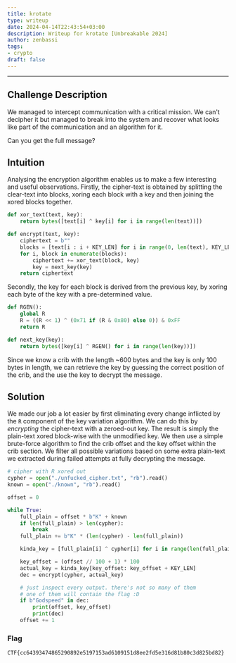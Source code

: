 ```yaml
---
title: krotate
type: writeup
date: 2024-04-14T22:43:54+03:00
description: Writeup for krotate [Unbreakable 2024]
author: zenbassi
tags:
- crypto
draft: false
---
```

___

## Challenge Description

We managed to intercept communication with a critical mission. We can't decipher
it but managed to break into the system and recover what looks like part of the
communication and an algorithm for it.

Can you get the full message?

## Intuition

Analysing the encryption algorithm enables us to make a few interesting and useful
observations. Firstly, the cipher-text is obtained by splitting the clear-text into
blocks, xoring each block with a key and then joining the xored blocks together.

```python
def xor_text(text, key):
    return bytes([text[i] ^ key[i] for i in range(len(text))])

def encrypt(text, key):
    ciphertext = b""
    blocks = [text[i : i + KEY_LEN] for i in range(0, len(text), KEY_LEN)]
    for i, block in enumerate(blocks):
        ciphertext += xor_text(block, key)
        key = next_key(key)
    return ciphertext
```

Secondly, the key for each block is derived from the previous key, by xoring each
byte of the key with a pre-determined value.


```python
def RGEN():
    global R
    R = ((R << 1) ^ (0x71 if (R & 0x80) else 0)) & 0xFF
    return R

def next_key(key):
    return bytes([key[i] ^ RGEN() for i in range(len(key))])
```

Since we know a crib with the length ~600 bytes and the key is only 100 bytes in length,
we can retrieve the key by guessing the correct position of the crib, and the use the key
to decrypt the message.

## Solution

We made our job a lot easier by first eliminating every change inflicted by the `R` component
of the key variation algorithm. We can do this by _encrypting_ the cipher-text with a zeroed-out
key. The result is simply the plain-text xored block-wise with the unmodified key. We then
use a simple brute-force algorithm to find the crib offset and the key offset within the crib
section. We filter all possible variations based on some extra plain-text we extracted during
failed attempts at fully decrypting the message.

```python
# cipher with R xored out
cypher = open("./unfucked_cipher.txt", "rb").read()
known = open("./known", "rb").read()

offset = 0

while True:
    full_plain = offset * b"K" + known
    if len(full_plain) > len(cypher):
        break
    full_plain += b"K" * (len(cypher) - len(full_plain))

    kinda_key = [full_plain[i] ^ cypher[i] for i in range(len(full_plain))]

    key_offset = (offset // 100 + 1) * 100
    actual_key = kinda_key[key_offset: key_offset + KEY_LEN]
    dec = encrypt(cypher, actual_key)

    # just inspect every output. there's not so many of them
    # one of them will contain the flag :D
    if b"Godspeed" in dec:
        print(offset, key_offset)
        print(dec)
    offset += 1
```

### Flag

`CTF{cc64393474865290892e5197153ad6109151d8ee2fd5e316d81b80c3d825bd82}`
